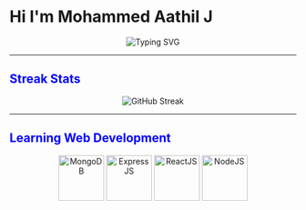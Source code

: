 # Hi I'm Mohammed Aathil J

<p align="center">
  <img src="https://readme-typing-svg.demolab.com?font=Fira+Code&size=24&pause=1000&color=0000FF&center=true&width=600&height=50&lines=I+am+learning+Web+Development;I+am+interested+in+Software+Development" alt="Typing SVG"/>
</p>

---

## <span style="color:0000FF"> Streak Stats</span>
<p align="center">
  <img src="https://github-readme-streak-stats.herokuapp.com/?user=Mohammed-Aathil&theme=blueberry&hide_border=true" alt="GitHub Streak"/>
</p>

---

## <span style="color:0000FF"> Learning Web Development</span>
<p align="center">
  <img src="https://www.vectorlogo.zone/logos/mongodb/mongodb-ar21.svg" height="80" alt="MongoDB"/>
  <img src="https://www.vectorlogo.zone/logos/expressjs/expressjs-ar21.svg" height="80" alt="ExpressJS"/>
  <img src="https://www.vectorlogo.zone/logos/reactjs/reactjs-ar21.svg" height="80" alt="ReactJS"/>
  <img src="https://www.vectorlogo.zone/logos/nodejs/nodejs-ar21.svg" height="80" alt="NodeJS"/>
</p>
